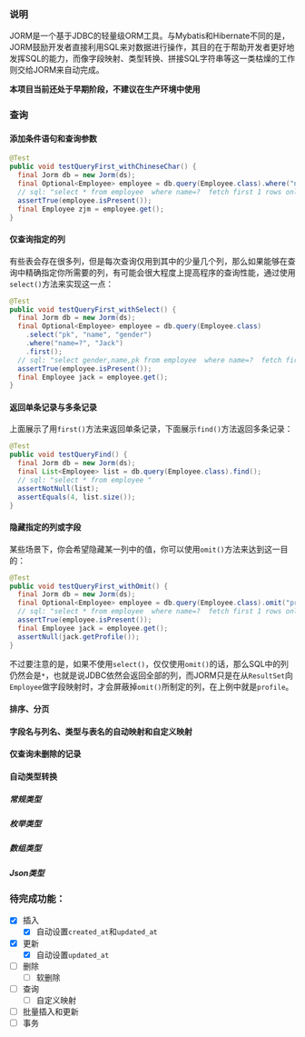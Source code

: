 ### 说明

JORM是一个基于JDBC的轻量级ORM工具。与Mybatis和Hibernate不同的是，JORM鼓励开发者直接利用SQL来对数据进行操作，其目的在于帮助开发者更好地发挥SQL的能力，而像字段映射、类型转换、拼接SQL字符串等这一类枯燥的工作则交给JORM来自动完成。

**本项目当前还处于早期阶段，不建议在生产环境中使用**

### 查询
#### 添加条件语句和查询参数
```java
@Test
public void testQueryFirst_withChineseChar() {
  final Jorm db = new Jorm(ds);
  final Optional<Employee> employee = db.query(Employee.class).where("name=?", "张三").first();
  // sql: "select * from employee  where name=?  fetch first 1 rows only", args: "[张三]"
  assertTrue(employee.isPresent());
  final Employee zjm = employee.get();
}
```

#### 仅查询指定的列

有些表会存在很多列，但是每次查询仅用到其中的少量几个列，那么如果能够在查询中精确指定你所需要的列，有可能会很大程度上提高程序的查询性能，通过使用`select()`方法来实现这一点：

```java
@Test
public void testQueryFirst_withSelect() {
  final Jorm db = new Jorm(ds);
  final Optional<Employee> employee = db.query(Employee.class)
    .select("pk", "name", "gender")
    .where("name=?", "Jack")
    .first();
  // sql: "select gender,name,pk from employee  where name=?  fetch first 1 rows only", args: "[Jack]"
  assertTrue(employee.isPresent());
  final Employee jack = employee.get();
}
```



#### 返回单条记录与多条记录

上面展示了用`first()`方法来返回单条记录，下面展示`find()`方法返回多条记录：

```java
@Test
public void testQueryFind() {
  final Jorm db = new Jorm(ds);
  final List<Employee> list = db.query(Employee.class).find();
  // sql: "select * from employee "
  assertNotNull(list);
  assertEquals(4, list.size());
}
```



#### 隐藏指定的列或字段

某些场景下，你会希望隐藏某一列中的值，你可以使用`omit()`方法来达到这一目的：

```java
@Test
public void testQueryFirst_withOmit() {
  final Jorm db = new Jorm(ds);
  final Optional<Employee> employee = db.query(Employee.class).omit("profile").where("name=?", "Jack").first();
  // sql: "select * from employee  where name=?  fetch first 1 rows only", args: "[Jack]"
  assertTrue(employee.isPresent());
  final Employee jack = employee.get();
  assertNull(jack.getProfile());
}
```

不过要注意的是，如果不使用`select()`，仅仅使用`omit()`的话，那么SQL中的列仍然会是`*`，也就是说JDBC依然会返回全部的列，而JORM只是在从`ResultSet`向`Employee`做字段映射时，才会屏蔽掉`omit()`所制定的列，在上例中就是`profile`。

#### 排序、分页

#### 字段名与列名、类型与表名的自动映射和自定义映射

#### 仅查询未删除的记录

#### 自动类型转换

##### 常规类型

##### 枚举类型

##### 数组类型

##### Json类型

### 待完成功能：

- [X] 插入
  - [X] 自动设置`created_at`和`updated_at`
- [X] 更新
  - [X] 自动设置`updated_at`
- [ ] 删除
  - [ ] 软删除
- [ ] 查询
  - [ ] 自定义映射
- [ ] 批量插入和更新
- [ ] 事务